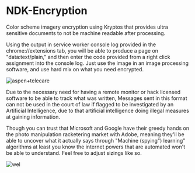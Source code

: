 # NDK-Encryption
Color scheme imagery encryption using Kryptos that provides ultra sensitive documents to not be machine readable after processing.

Using the output in service worker console log provided in the chrome://extensions tab, you will be able to produce a page on "data:text/plain," and then enter the code provided from a right click assignment into the console log. Just use the image in an image processing software, and use hard mix on what you need encrypted.

![aspen+telecare](https://github.com/777388/NDK-Encryption/assets/96343159/e507716f-84cd-4142-8622-ae32e0f01e61)

Due to the necessary need for having a remote monitor or hack licensed software to be able to track what was written, Messages sent in this format can not be used in the court of law if flagged to be investigated by an Artificial Intelligence, due to that artificial intelligence doing illegal measures at gaining information.

Though you can trust that Microsoft and Google have their greedy hands on the photo manipulation racketering market with Adobe, meaning they'll be able to uncover what it actually says through "Machine (spying") learning" algorithms at least you know the internet powers that are automated won't be able to understand. Feel free to adjust sizings like so.

![wel](https://github.com/777388/NDK-Encryption/assets/96343159/28d9ceb0-ec29-4d97-87b5-d58bd42f8913)
